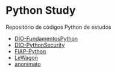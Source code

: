 # Python Study
Repositório de códigos Python de estudos

 - <a href="DIO-FundamentosPython/">DIO-FundamentosPython</a>
 - <a href="DIO-PythonSecurity/">DIO-PythonSecurity</a>
 - <a href="FIAP-Python/">FIAP-Python</a>
 - <a href="LeWagib/">LeWagon</a>
 - <a href="anonimato/">anonimato</a>
